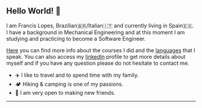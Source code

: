 ## Hello World! 👋

I am Francis Lopes, Brazilian:brazil:/Italian:it: and currently living in Spain:es:. I have a background in Mechanical Engineering and at this moment I am studying and practicing to become a Software Engineer.

[Here](https://github.com/francislopes/education/blob/main/README.md) you can find more info about the courses I did and the [languages](https://github.com/francislopes/education/blob/main/README.md#languages) that I speak. You can also access my [linkedIn](https://www.linkedin.com/in/francis-lopes/) profile to get more details about myself and if you have any question please do not hesitate to contact me. 

- ✈️ I like to travel and to spend time with my family.
- 🏕️ Hiking & camping is one of my passions.
- 🙂 I am very open to making new friends.

***

